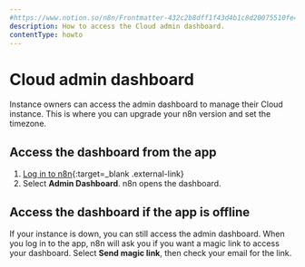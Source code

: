 ```yaml
---
#https://www.notion.so/n8n/Frontmatter-432c2b8dff1f43d4b1c8d20075510fe4
description: How to access the Cloud admin dashboard.
contentType: howto
---
```


# Cloud admin dashboard

Instance owners can access the admin dashboard to manage their Cloud instance. This is where you can upgrade your n8n version and set the timezone.

## Access the dashboard from the app

1. [Log in to n8n](https://app.n8n.cloud/magic-link){:target=_blank .external-link}
1. Select **Admin Dashboard**. n8n opens the dashboard.

## Access the dashboard if the app is offline

If your instance is down, you can still access the admin dashboard. When you log in to the app, n8n will ask you if you want a magic link to access your dashboard. Select **Send magic link**, then check your email for the link.
